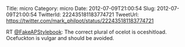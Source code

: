 Title: micro
Category: micro
Date: 2012-07-09T21:00:54
Slug: 2012-07-09T21:00:54
TwitterId: 222435181183774721
TweetUrl: https://twitter.com/mark_philpot/status/222435181183774721

RT [@FakeAPStylebook](https://twitter.com/FakeAPStylebook): The correct plural of ocelot is oceshitload. Ocefuckton is vulgar and should be avoided.